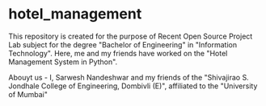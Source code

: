# hotel_management
This repository is created for the purpose of Recent Open Source Project Lab subject for the degree "Bachelor of Engineering" in "Information Technology". Here, me and my friends have worked on the "Hotel Management System in Python".

Abouyt us - I, Sarwesh Nandeshwar and my friends of the "Shivajirao S. Jondhale College of Engineering, Dombivli (E)", affiliated to the "University of Mumbai"
